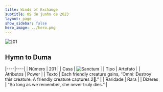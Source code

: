 ```yaml
---
title: Winds of Exchange
subtitle: 05 de junho de 2023
layout: page
show_sidebar: false
hero_image: ../hero.png
---
```


![201](https://mastervault-storage-prod.s3.amazonaws.com/media/card_front/en/600_201_cef0b8d9238a_en.png)


## Hymn to Duma

|----|----|
| Número | 201 |
| Casa | ![Sanctum](https://archonarcana.com/images/thumb/c/c7/Sanctum.png/22px-Sanctum.png "Santuário") |
| Tipo | Artefato |
| Atributos | Power |
| Texto | Each friendly creature gains, “Omni: Destroy this creature. A friendly creature captures 2.”  |
| Raridade | Rara |
| Dizeres | ”So long as we remember, she never truly dies.”  |
